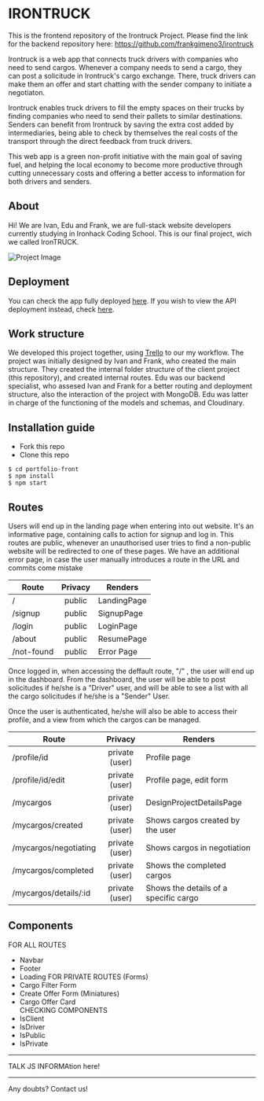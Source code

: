 # IRONTRUCK
This is the frontend repository of the Irontruck Project. Please find the link for the backend repository here: https://github.com/frankgimeno3/irontruck 

Irontruck is a web app that connects truck drivers with companies who need to send cargos. Whenever a company needs to send a cargo, they can post a solicitude in Irontruck's cargo exchange. There, truck drivers can make them an offer and start chatting with the sender company to initiate a negotiaton.

Irontruck enables truck drivers to fill the empty spaces on their trucks by finding companies who need to send their pallets to similar destinations. Senders can benefit from Irontruck by saving the extra cost added by intermediaries, being able to check by themselves the real costs of the transport through the direct feedback from truck drivers.  

This web app is a green non-profit initiative with the main goal of saving fuel, and helping the local economy to become more productive through cutting unnecessary costs and offering a better access to information for both drivers and senders. 

## About
Hi! We are Ivan, Edu and Frank, we are full-stack website developers currently studying in Ironhack Coding School. This is our final project, wich we called IronTRUCK.

![Project Image](https://i.imgur.com/6k3J5gW.png "Project Image")

## Deployment
You can check the app fully deployed [here](https://afabregasm.herokuapp.com/). If you wish to view the API deployment instead, check [here](https://afabregasm-back.herokuapp.com/api/).

## Work structure
We developed this project together, using [Trello](https://trello.com/b/OfHdU6hA/irontruck) to our my workflow.
The project was initially designed by Ivan and Frank, who created the main structure. They created the internal folder structure of the client project (this repository), and created internal routes.
Edu was our backend specialist, who assesed Ivan and Frank for a better routing and deployment structure, also the interaction of the project with MongoDB. Edu was latter in charge of the functioning of the models and schemas, and Cloudinary. 

## Installation guide
- Fork this repo
- Clone this repo 

```shell
$ cd portfolio-front
$ npm install
$ npm start
```

## Routes
Users will end up in the landing page when entering into out website.
It's an informative page, containing calls to action for signup and log in.
This routes are public, whenever an unauthorised user tries to find a non-public website will be redirected to one of these pages.
We have an additional error page, in case the user manually introduces a route in the URL and commits come mistake

| Route                | Privacy         | Renders                  |
| -------------------- | :-------------: | ------------------------ |
| /                    | public          | LandingPage              |
| /signup              | public          | SignupPage               |
| /login               | public          | LoginPage                |
| /about               | public          | ResumePage               |
| /not-found           | public          | Error Page               |

Once logged in, when accessing the deffault route,  "/" , the user will end up in the dashboard.
From the dashboard, the user will be able to post solicitudes if he/she is a "Driver" user, and will be able to see a list with all the cargo solicitudes if he/she is a "Sender" User.

Once the user is authenticated, he/she will also be able to access their profile, and a view from which the cargos can be managed.

| Route                 | Privacy         | Renders                               |
| --------------------- | :-------------: | ------------------------------------- |
| /profile/id           | private (user)  | Profile page                          |
| /profile/id/edit      | private (user)  | Profile page, edit form               |
| /mycargos             | private (user)  | DesignProjectDetailsPage              |
| /mycargos/created     | private (user)  | Shows cargos created by the user      |
| /mycargos/negotiating | private (user)  | Shows cargos in negotiation           |
| /mycargos/completed   | private (user)  | Shows the completed cargos            |
| /mycargos/details/:id | private (user)  | Shows the details of a specific cargo |


## Components
FOR ALL ROUTES
- Navbar
- Footer
- Loading
FOR PRIVATE ROUTES
(Forms)
- Cargo Filter Form
- Create Offer Form
(Miniatures)
- Cargo Offer Card  
CHECKING COMPONENTS
- IsClient
- IsDriver
- IsPublic
- IsPrivate

---

TALK JS INFORMAtion here!

---
Any doubts? Contact us! 